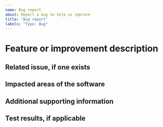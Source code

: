 ```yaml
---
name: Bug report
about: Report a bug to help us improve
title: 'Bug report'
labels: "Type: Bug"
---
```


<?
Is this pull request ready to be merged?
i.e. tests pass or are expected to fail; all development is finished; appropriate documentation is included.

If not but opening the pull request will facilitate development, make it a "draft" pull request.
?>

# Feature or improvement description

<!-- A clear and concise description of the new code. -->

## Related issue, if one exists

<!-- Link to a related GitHub Issue. -->

## Impacted areas of the software

<!-- List any modules or other areas which should be impacted by this pull request. This helps to determine the verification tests. -->

## Additional supporting information

<!-- Add any other context about the problem here. -->

## Test results, if applicable

<!-- Add the results from unit tests and regression tests here along with justification for any failing test cases. -->


<!-- Release checklist:
- [ ] Update the documentation version in docs/conf.py
- [ ] Update the versions in docs/source/user/api_change.rst
- [ ] Verify readthedocs builds correctly
- [ ] Create a tag in OpenFAST
- [ ] Create a merge commit in r-test and add a corresponding tag
- [ ] Compile executables for Windows builds
    - [ ] FAST_SFunc.mexw64
    - [ ] OpenFAST-Simulink_x64.dll
    - [ ] openfast_x64.exe
    - [ ] DISCON.dll
-->
